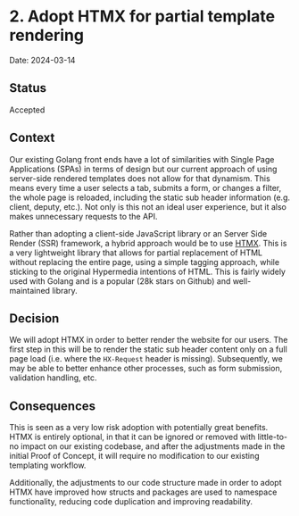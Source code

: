 # 2. Adopt HTMX for partial template rendering

Date: 2024-03-14

## Status

Accepted

## Context

Our existing Golang front ends have a lot of similarities with Single Page Applications (SPAs) in terms of design but 
our current approach of using server-side rendered templates does not allow for that dynamism. This means every time a 
user selects a tab, submits a form, or changes a filter, the whole page is reloaded, including the static sub header 
information (e.g. client, deputy, etc.). Not only is this not an ideal user experience, but it also makes unnecessary requests to the API.

Rather than adopting a client-side JavaScript library or an Server Side Render (SSR) framework, a hybrid approach 
would be to use [HTMX](https://htmx.org/). This is a very lightweight library that allows for partial replacement of 
HTML without replacing the entire page, using a simple tagging approach, while sticking to the original Hypermedia intentions
of HTML. This is fairly widely used with Golang and is a popular (28k stars on Github) and well-maintained library.

## Decision

We will adopt HTMX in order to better render the website for our users. The first step in this will be to render the static
sub header content only on a full page load (i.e. where the `HX-Request` header is missing). Subsequently, we may be able to
better enhance other processes, such as form submission, validation handling, etc.

## Consequences

This is seen as a very low risk adoption with potentially great benefits. HTMX is entirely optional, in that it can be 
ignored or removed with little-to-no impact on our existing codebase, and after the adjustments made in the initial 
Proof of Concept, it will require no modification to our existing templating workflow.

Additionally, the adjustments to our code structure made in order to adopt HTMX have improved how structs and packages are used to namespace
functionality, reducing code duplication and improving readability.
